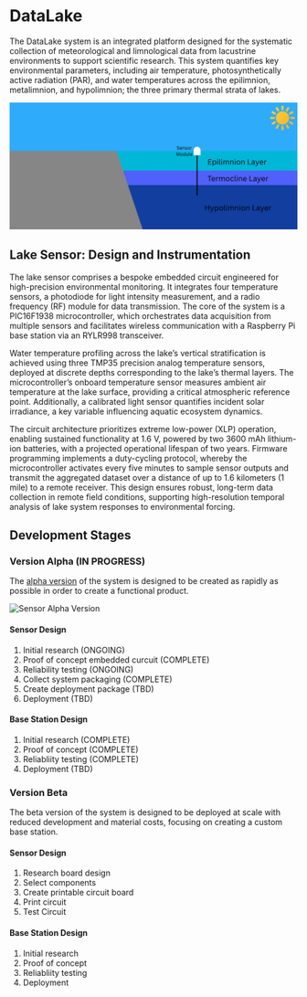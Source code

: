# DataLake

The DataLake system is an integrated platform designed for the systematic collection of meteorological and limnological data from lacustrine environments to support scientific research. This system quantifies key environmental parameters, including air temperature, photosynthetically active radiation (PAR), and water temperatures across the epilimnion, metalimnion, and hypolimnion; the three primary thermal strata of lakes.

![SensorOverview](docs/images/SensorOverview.png)

## Lake Sensor: Design and Instrumentation

The lake sensor comprises a bespoke embedded circuit engineered for high-precision environmental monitoring. It integrates four temperature sensors, a photodiode for light intensity measurement, and a radio frequency (RF) module for data transmission. The core of the system is a PIC16F1938 microcontroller, which orchestrates data acquisition from multiple sensors and facilitates wireless communication with a Raspberry Pi base station via an RYLR998 transceiver.

Water temperature profiling across the lake’s vertical stratification is achieved using three TMP35 precision analog temperature sensors, deployed at discrete depths corresponding to the lake’s thermal layers. The microcontroller’s onboard temperature sensor measures ambient air temperature at the lake surface, providing a critical atmospheric reference point. Additionally, a calibrated light sensor quantifies incident solar irradiance, a key variable influencing aquatic ecosystem dynamics.

The circuit architecture prioritizes extreme low-power (XLP) operation, enabling sustained functionality at 1.6 V, powered by two 3600 mAh lithium-ion batteries, with a projected operational lifespan of two years. Firmware programming implements a duty-cycling protocol, whereby the microcontroller activates every five minutes to sample sensor outputs and transmit the aggregated dataset over a distance of up to 1.6 kilometers (1 mile) to a remote receiver. This design ensures robust, long-term data collection in remote field conditions, supporting high-resolution temporal analysis of lake system responses to environmental forcing.

## Development Stages

### Version Alpha (IN PROGRESS)

The [alpha version](https://github.com/WillCallahan/DataLake/tree/simple-sensor) of the system is designed to be created as rapidly as possible in order to create a functional product.

![Sensor Alpha Version](docs/images/ProofOfConceptCircuit.png)

#### Sensor Design

1. Initial research (ONGOING)
2. Proof of concept embedded curcuit (COMPLETE)
3. Reliability testing (ONGOING)
4. Collect system packaging (COMPLETE)
5. Create deployment package (TBD)
6. Deployment (TBD)

#### Base Station Design

1. Initial research (COMPLETE)
2. Proof of concept (COMPLETE)
3. Reliabliity testing (COMPLETE)
4. Deployment (TBD)

### Version Beta

The beta version of the system is designed to be deployed at scale with reduced development and material costs, focusing on creating a custom base station.

#### Sensor Design

1. Research board design
2. Select components
3. Create printable circuit board
4. Print circuit
5. Test Circuit

#### Base Station Design

1. Initial research
2. Proof of concept
3. Reliabliity testing
4. Deployment
